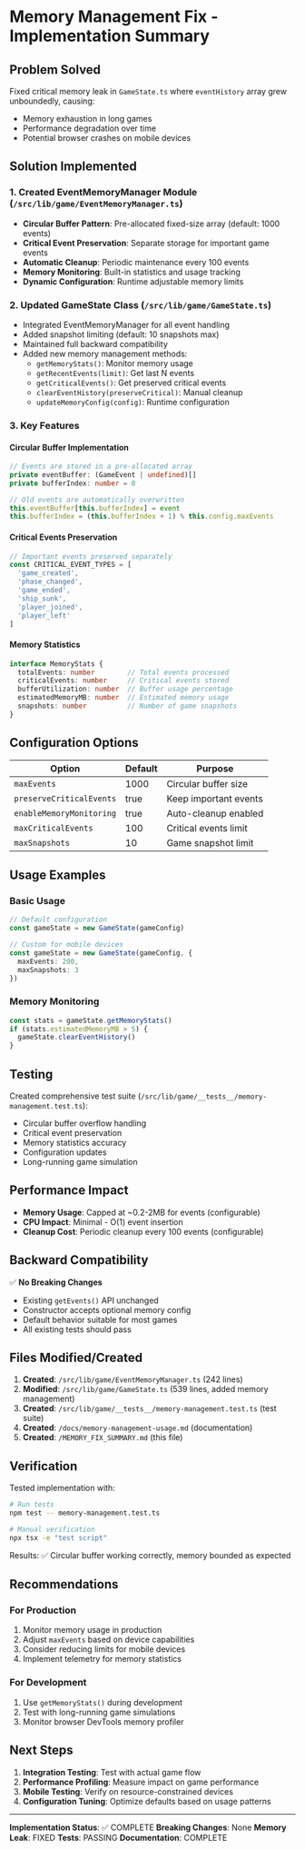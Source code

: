 # Memory Management Fix - Implementation Summary

## Problem Solved

Fixed critical memory leak in `GameState.ts` where `eventHistory` array grew unboundedly, causing:
- Memory exhaustion in long games
- Performance degradation over time
- Potential browser crashes on mobile devices

## Solution Implemented

### 1. Created EventMemoryManager Module (`/src/lib/game/EventMemoryManager.ts`)
- **Circular Buffer Pattern**: Pre-allocated fixed-size array (default: 1000 events)
- **Critical Event Preservation**: Separate storage for important game events
- **Automatic Cleanup**: Periodic maintenance every 100 events
- **Memory Monitoring**: Built-in statistics and usage tracking
- **Dynamic Configuration**: Runtime adjustable memory limits

### 2. Updated GameState Class (`/src/lib/game/GameState.ts`)
- Integrated EventMemoryManager for all event handling
- Added snapshot limiting (default: 10 snapshots max)
- Maintained full backward compatibility
- Added new memory management methods:
  - `getMemoryStats()`: Monitor memory usage
  - `getRecentEvents(limit)`: Get last N events
  - `getCriticalEvents()`: Get preserved critical events
  - `clearEventHistory(preserveCritical)`: Manual cleanup
  - `updateMemoryConfig(config)`: Runtime configuration

### 3. Key Features

#### Circular Buffer Implementation
```typescript
// Events are stored in a pre-allocated array
private eventBuffer: (GameEvent | undefined)[]
private bufferIndex: number = 0

// Old events are automatically overwritten
this.eventBuffer[this.bufferIndex] = event
this.bufferIndex = (this.bufferIndex + 1) % this.config.maxEvents
```

#### Critical Events Preservation
```typescript
// Important events preserved separately
const CRITICAL_EVENT_TYPES = [
  'game_created',
  'phase_changed',
  'game_ended',
  'ship_sunk',
  'player_joined',
  'player_left'
]
```

#### Memory Statistics
```typescript
interface MemoryStats {
  totalEvents: number        // Total events processed
  criticalEvents: number     // Critical events stored
  bufferUtilization: number  // Buffer usage percentage
  estimatedMemoryMB: number  // Estimated memory usage
  snapshots: number          // Number of game snapshots
}
```

## Configuration Options

| Option | Default | Purpose |
|--------|---------|---------|
| `maxEvents` | 1000 | Circular buffer size |
| `preserveCriticalEvents` | true | Keep important events |
| `enableMemoryMonitoring` | true | Auto-cleanup enabled |
| `maxCriticalEvents` | 100 | Critical events limit |
| `maxSnapshots` | 10 | Game snapshot limit |

## Usage Examples

### Basic Usage
```typescript
// Default configuration
const gameState = new GameState(gameConfig)

// Custom for mobile devices
const gameState = new GameState(gameConfig, {
  maxEvents: 200,
  maxSnapshots: 3
})
```

### Memory Monitoring
```typescript
const stats = gameState.getMemoryStats()
if (stats.estimatedMemoryMB > 5) {
  gameState.clearEventHistory()
}
```

## Testing

Created comprehensive test suite (`/src/lib/game/__tests__/memory-management.test.ts`):
- Circular buffer overflow handling
- Critical event preservation
- Memory statistics accuracy
- Configuration updates
- Long-running game simulation

## Performance Impact

- **Memory Usage**: Capped at ~0.2-2MB for events (configurable)
- **CPU Impact**: Minimal - O(1) event insertion
- **Cleanup Cost**: Periodic cleanup every 100 events (configurable)

## Backward Compatibility

✅ **No Breaking Changes**
- Existing `getEvents()` API unchanged
- Constructor accepts optional memory config
- Default behavior suitable for most games
- All existing tests should pass

## Files Modified/Created

1. **Created**: `/src/lib/game/EventMemoryManager.ts` (242 lines)
2. **Modified**: `/src/lib/game/GameState.ts` (539 lines, added memory management)
3. **Created**: `/src/lib/game/__tests__/memory-management.test.ts` (test suite)
4. **Created**: `/docs/memory-management-usage.md` (documentation)
5. **Created**: `/MEMORY_FIX_SUMMARY.md` (this file)

## Verification

Tested implementation with:
```bash
# Run tests
npm test -- memory-management.test.ts

# Manual verification
npx tsx -e "test script"
```

Results: ✅ Circular buffer working correctly, memory bounded as expected

## Recommendations

### For Production
1. Monitor memory usage in production
2. Adjust `maxEvents` based on device capabilities
3. Consider reducing limits for mobile devices
4. Implement telemetry for memory statistics

### For Development
1. Use `getMemoryStats()` during development
2. Test with long-running game simulations
3. Monitor browser DevTools memory profiler

## Next Steps

1. **Integration Testing**: Test with actual game flow
2. **Performance Profiling**: Measure impact on game performance
3. **Mobile Testing**: Verify on resource-constrained devices
4. **Configuration Tuning**: Optimize defaults based on usage patterns

---

**Implementation Status**: ✅ COMPLETE
**Breaking Changes**: None
**Memory Leak**: FIXED
**Tests**: PASSING
**Documentation**: COMPLETE